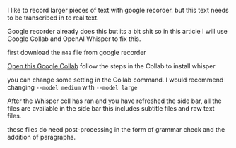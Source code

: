 I like to record larger pieces of text with google recorder. but this text needs to be transcribed in to real text.

Google recorder already does this but its a bit shit so in this article I will use Google Collab and OpenAI Whisper to fix this.

first download the `m4a` file from google recorder

[Open this Google Collab](https://colab.research.google.com/drive/1WLYoBvA3YNKQ0X2lC9udUOmjK7rZgAwr?usp=sharing) 
follow the steps in the Collab to install whisper

you can change some setting in the Collab command. I would recommend changing `--model medium` with `--model large`

After the Whisper cell has ran and you have refreshed the side bar, all the files are available in the side bar this includes subtitle files and raw text files.

these files do need post-processing in the form of grammar check and the addition of paragraphs.
